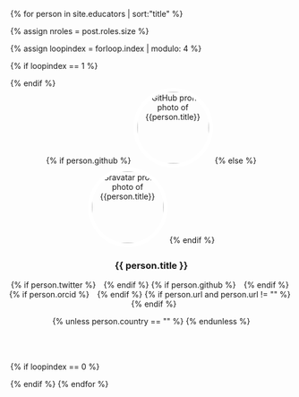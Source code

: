 <script src="{{ "/assets/js/lazysizes.min.js" | relative_url }}" async=""></script>

<link rel="stylesheet" href="https://pro.fontawesome.com/releases/v5.10.0/css/all.css" integrity="sha384-AYmEC3Yw5cVb3ZcuHtOA93w35dYTsvhLPVnYs9eStHfGJvOvKxVfELGroGkvsg+p" crossorigin="anonymous"/>

<style>
.img-circle {
    border-radius: 50%;
    width: 128px;
    height: 128px;
}

.anchor-offset {
    padding-top: 50px;
    margin-top: -50px;
}



.team-member {
    margin-bottom: 50px;
    text-align: center;
}

.team-member img {
    margin: 0 auto;
    border: 7px solid #fff;
}

.team-member h4 {
    margin-top: 25px;
    margin-bottom: 0;
    text-transform: none;
}

.team-member p {
    margin-top: 0;
}

.list-inline {
    padding-left: 0;
    list-style: none;
    margin-left: -5px;
}

.list-inline>li {
    display: inline-block;
    padding-left: 5px;
    padding-right: 5px;
    font-size: 20px;
}

</style>


{% for person in site.educators | sort:"title" %}

{% assign nroles = post.roles.size %}


{% assign loopindex = forloop.index | modulo: 4 %}

{% if loopindex == 1 %}
<div class="row">
{% endif %}

<!-- to do delayed loading etc., see https://www.ratanparai.com/jekyll/Responsive-image-on-jekyll/ and then the original carpentries template -->

<div class="medium-3 columns">
<div class="team-member anchor-offset" id="{{ person.github }}">
  {% if person.github %}
  <img data-src="https://avatars.githubusercontent.com/{{ person.github }}" class="img-circle lazyload" alt="GitHub profile photo of {{person.title}}">
  {% else %}
  <img data-src="https://www.gravatar.com/avatar/{{ person.gravatar }}?d=mp" class="img-circle lazyload" alt="Gravatar profile photo of {{person.title}}">
  {% endif %}
  <h3>{{ person.title }}</h3>
  <ul class="list-inline social-buttons">
      {% if person.twitter %}<li> <a href="https://twitter.com/{{ person.twitter }}"> <i class="fab fa-twitter"></i> </a> </li> {% endif %}
      {% if person.github %}<li> <a href="https://github.com/{{ person.github }}"> <i class="fab fa-github"></i> </a> </li> {% endif %}
      {% if person.orcid %}<li> <a href="https://orcid.org/{{ person.orcid }}"> <i class="fab fa-orcid"></i> </a> </li> {% endif %}
      {% if person.url and person.url != "" %}<li> <a href="{{ person.url }}"> <i class="fas fa-link"></i> </a> </li> {% endif %}
  </ul>
  {% unless person.country == "" %}
  <!-- <img width="64" src="/files/flags/{{ person.country | downcase }}.svg"/> -->
  {% endunless %}
</div>
</div>


{% if loopindex == 0 %}
</div>
{% endif %}
{% endfor %}

